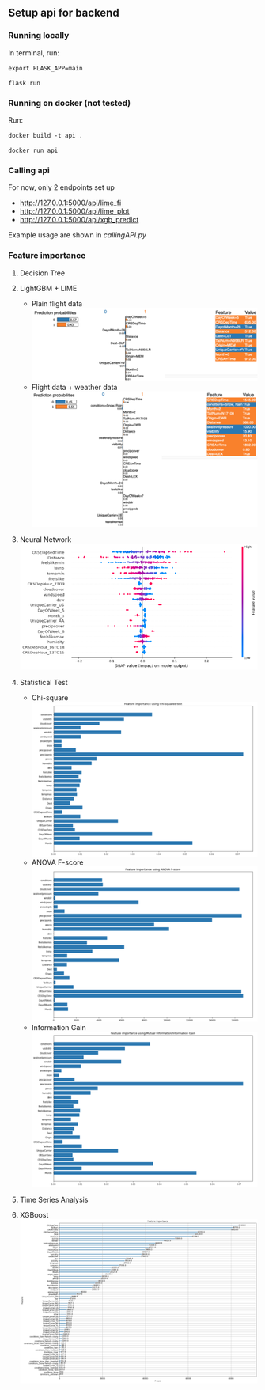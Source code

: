 ## Setup api for backend

### Running locally

In terminal, run:
```
export FLASK_APP=main
```
```
flask run
```

### Running on docker (not tested)

Run:
```
docker build -t api .
```
```
docker run api
```

### Calling api

For now, only 2 endpoints set up <br>
- http://127.0.0.1:5000/api/lime_fi
- http://127.0.0.1:5000/api/lime_plot
- http://127.0.0.1:5000/api/xgb_predict

Example usage are shown in *callingAPI.py*

### Feature importance
1. Decision Tree


2. LightGBM + LIME
    - Plain flight data
    ![](lightgbm/simple/sample_plot.png)
    - Flight data + weather data
    ![](lightgbm/weather/sample_plot.png)

3. Neural Network
    ![](NeuralNetwork/shap_plot.png)

4. Statistical Test
    - Chi-square
    ![](StatisticalTest/chi2.png)
    - ANOVA F-score
    ![](StatisticalTest/Fscore.png)
    - Information Gain
    ![](StatisticalTest/IG.png)

5. Time Series Analysis


6. XGBoost
![](XGBoost/XGBoost_importance_ranking.png)